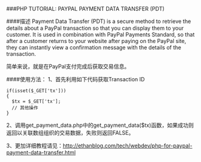 ###PHP TUTORIAL: PAYPAL PAYMENT DATA TRANSFER (PDT)

####描述
Payment Data Transfer (PDT) is a secure method to retrieve the details about a PayPal transaction so that you can display them to your customer. It is used in combination with PayPal Payments Standard, so that after a customer returns to your website after paying on the PayPal site, they can instantly view a confirmation message with the details of the transaction.


简单来说，就是在PayPal支付完成后获取交易信息。


####使用方法：
1、首先利用如下代码获取Transaction ID


    if(isset($_GET['tx']))
    {
      $tx = $_GET['tx'];
      // 其他操作
    }


2、调用get_payment_data.php中的get_payment_data($tx)函数，如果成功则返回以关联数组组织的交易数据，失败则返回FALSE。


3、更加详细教程请见：http://ethanblog.com/tech/webdev/php-for-paypal-payment-data-transfer.html
